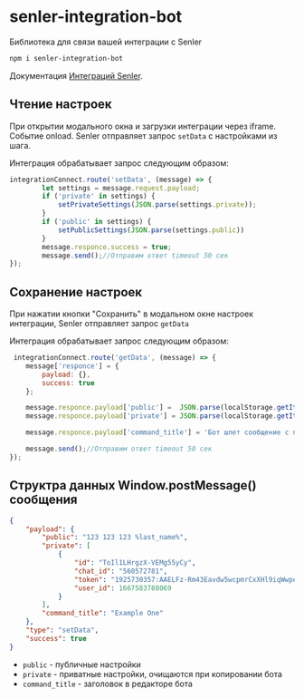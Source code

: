 # senler-integration-bot


Библиотека для связи вашей интеграции с Senler


```sh
npm i senler-integration-bot
```

Документация [Интеграций Senler](https://app.gitbook.com/o/-L_IF5TbiMa8dxgx_94P/s/-L_IF5Te3IJsAOAjS0Js/~/changes/5KXCjOJaCW3x6DidncV4/chat-boty-integracii).

## Чтение настроек
При открытии модального окна и загрузки интеграции через iframe. Событие onload. Senler отправляет запрос `setData` c настройками из шага.

Интеграция обрабатывает запрос следующим образом:
```js
integrationConnect.route('setData', (message) => {
        let settings = message.request.payload;
        if ('private' in settings) {
            setPrivateSettings(JSON.parse(settings.private));
        }
        if ('public' in settings) {
            setPublicSettings(JSON.parse(settings.public))
        }
        message.responce.success = true;
        message.send();//Отправим ответ timeout 50 сек
});
```

## Сохранение настроек
При нажатии кнопки "Сохранить" в модальном окне настроек интеграции, Senler отправляет запрос `getData`

Интеграция обрабатывает запрос следующим образом:
```js
 integrationConnect.route('getData', (message) => {
    message['responce'] = {
        payload: {},
        success: true
    };

    message.responce.payload['public'] =  JSON.parse(localStorage.getItem('public_settings'));
    message.responce.payload['private'] = JSON.parse(localStorage.getItem('private_settings'));

    message.responce.payload['command_title'] = 'Бот шлет сообщение с подписчиком';

    message.send();//Отправим ответ timeout 50 сек
});
```
## Cтруктра данных  Window.postMessage() сообщения
```json
{
    "payload": {
        "public": "123 123 123 %last_name%",
        "private": [
            {
                "id": "ToIl1LHrgzX-VEMg55yCy",
                "chat_id": "560572781",
                "token": "1925730357:AAELFz-Rm43Eavdw5wcpmrCxXHl9iqWwpe0",
                "user_id": 1667583788069
            }
        ],
        "command_title": "Example One"
    },
    "type": "setData",
    "success": true    
}
```
- `public` - публичные настройки
- `private` - приватные настройки, очищаются при копировании бота
- `command_title` - заголовок в редакторе бота